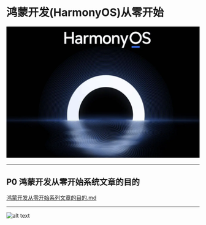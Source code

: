 # 鸿蒙开发(HarmonyOS)从零开始


<img src="image/harmony_os_001.png">

---

## P0 鸿蒙开发从零开始系统文章的目的

[鸿蒙开发从零开始系列文章的目的.md](./鸿蒙开发从零开始系列文章的目的/鸿蒙开发从零开始系列文章的目的.md)

---



![alt text](image.png)